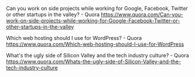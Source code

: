 
Can you work on side projects while working for Google, Facebook, Twitter or other startups in the valley? - Quora
 https://www.quora.com/Can-you-work-on-side-projects-while-working-for-Google-Facebook-Twitter-or-other-startups-in-the-valley

Which web hosting should I use for WordPress? - Quora
 https://www.quora.com/Which-web-hosting-should-I-use-for-WordPress

What's the ugly side of Silicon Valley and the tech industry culture? - Quora
 https://www.quora.com/Whats-the-ugly-side-of-Silicon-Valley-and-the-tech-industry-culture

